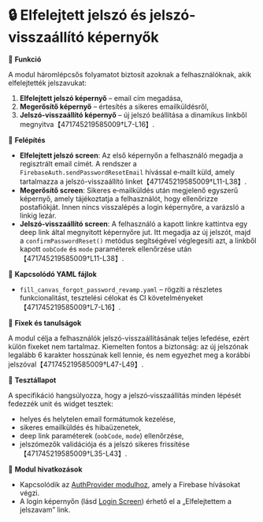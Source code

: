 # 🔒 Elfelejtett jelszó és jelszó-visszaállító képernyők

🎯 **Funkció**

A modul háromlépcsős folyamatot biztosít azoknak a felhasználóknak, akik elfelejtették jelszavukat:

1. **Elfelejtett jelszó képernyő** – email cím megadása,
2. **Megerősítő képernyő** – értesítés a sikeres emailküldésről,
3. **Jelszó-visszaállító képernyő** – új jelszó beállítása a dinamikus linkből megnyitva【471745219585009†L7-L16】.

🧠 **Felépítés**

- **Elfelejtett jelszó screen**: Az első képernyőn a felhasználó megadja a regisztrált email címét. A rendszer a `FirebaseAuth.sendPasswordResetEmail` hívással e‑mailt küld, amely tartalmazza a jelszó-visszaállító linket【471745219585009†L11-L38】.
- **Megerősítő screen**: Sikeres e‑mailküldés után megjelenő egyszerű képernyő, amely tájékoztatja a felhasználót, hogy ellenőrizze postafiókját. Innen nincs visszalépés a login képernyőre, a varázsló a linkig lezár.
- **Jelszó-visszaállító screen**: A felhasználó a kapott linkre kattintva egy deep link által megnyitott képernyőre jut. Itt megadja az új jelszót, majd a `confirmPasswordReset()` metódus segítségével véglegesíti azt, a linkből kapott `oobCode` és `mode` paraméterek ellenőrzése után【471745219585009†L11-L38】.

📄 **Kapcsolódó YAML fájlok**

- `fill_canvas_forgot_password_revamp.yaml` – rögzíti a részletes funkcionalitást, tesztelési célokat és CI követelményeket【471745219585009†L7-L16】.

🐞 **Fixek és tanulságok**

A modul célja a felhasználók jelszó-visszaállításának teljes lefedése, ezért külön fixeket nem tartalmaz. Kiemelten fontos a biztonság: az új jelszónak legalább 6 karakter hosszúnak kell lennie, és nem egyezhet meg a korábbi jelszóval【471745219585009†L47-L49】.

🧪 **Tesztállapot**

A specifikáció hangsúlyozza, hogy a jelszó‑visszaállítás minden lépését fedezzék unit és widget tesztek:

- helyes és helytelen email formátumok kezelése,
- sikeres emailküldés és hibaüzenetek,
- deep link paraméterek (`oobCode`, `mode`) ellenőrzése,
- jelszómezők validációja és a jelszó sikeres frissítése【471745219585009†L35-L43】.

📎 **Modul hivatkozások**

- Kapcsolódik az [AuthProvider modulhoz](../modules/auth_provider.md), amely a Firebase hívásokat végzi.
- A login képernyőn (lásd [Login Screen](login_screen.md)) érhető el a „Elfelejtettem a jelszavam” link.
